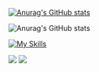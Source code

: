 [![Anurag's GitHub stats](https://github-readme-stats.vercel.app/api?username=CarlosZeyy)](https://github.com/CarlosZeyy/github-readme-stats)

![Anurag's GitHub stats](https://github-readme-stats.vercel.app/api?username=CarlosZeyy&show_icons=true&theme=react)
      
    
[![My Skills](https://skillicons.dev/icons?i=js,html,css,nodejs,mongodb,tailwind,react)](https://skillicons.dev)
 
 
<div> 
  <a href = "mailto:carloszeeyy@gmail.com"><img src="https://img.shields.io/badge/-Gmail-%23333?style=for-the-badge&logo=gmail&logoColor=white" target="_blank"></a>
  <a href="https://www.linkedin.com/in/carlos-moises-211205203/" target="_blank"><img src="https://img.shields.io/badge/-LinkedIn-%230077B5?style=for-the-badge&logo=linkedin&logoColor=white" target="_blank"></a>
</div>
